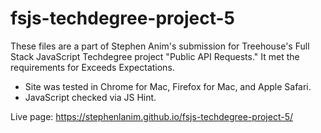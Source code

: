 # fsjs-techdegree-project-5

These files are a part of Stephen Anim's submission for Treehouse's Full Stack JavaScript Techdegree project "Public API Requests." It met the requirements for Exceeds Expectations.

- Site was tested in Chrome for Mac, Firefox for Mac, and Apple Safari.
- JavaScript checked via JS Hint.

Live page: https://stephenlanim.github.io/fsjs-techdegree-project-5/
